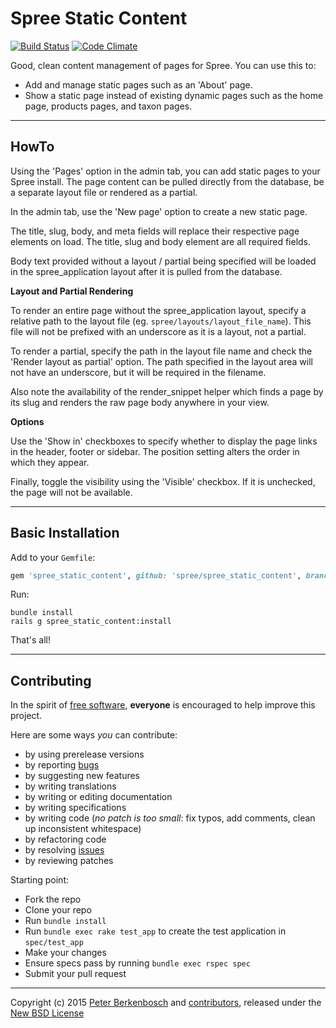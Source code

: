 # Spree Static Content

[![Build Status](https://travis-ci.org/spree-contrib/spree_static_content.svg?branch=3-0-stable)](https://travis-ci.org/spree-contrib/spree_static_content)
[![Code Climate](https://codeclimate.com/github/spree-contrib/spree_static_content/badges/gpa.svg)](https://codeclimate.com/github/spree-contrib/spree_static_content)

Good, clean content management of pages for Spree. You can use this to:

- Add and manage static pages such as an 'About' page.
- Show a static page instead of existing dynamic pages such as the home page,
  products pages, and taxon pages.

---

## HowTo

Using the 'Pages' option in the admin tab, you can add static pages to your Spree install. The page content can
be pulled directly from the database, be a separate layout file or rendered as a partial.

In the admin tab, use the 'New page' option to create a new static page.

The title, slug, body, and meta fields will replace their respective page elements on load. The title, slug and
body element are all required fields.

Body text provided without a layout / partial being specified will be loaded in the spree_application layout after
it is pulled from the database.

**Layout and Partial Rendering**

To render an entire page without the spree_application layout, specify a relative path to the layout file (eg.
`spree/layouts/layout_file_name`). This file will not be prefixed with an underscore as it is a layout, not a partial.

To render a partial, specify the path in the layout file name and check the 'Render layout as partial' option. The
path specified in the layout area will not have an underscore, but it will be required in the filename.

Also note the availability of the render_snippet helper which finds a page by its slug and renders the raw page
body anywhere in your view.

**Options**

Use the 'Show in' checkboxes to specify whether to display the page links in the header, footer or sidebar. The
position setting alters the order in which they appear.

Finally, toggle the visibility using the 'Visible' checkbox. If it is unchecked, the page will not be available.

---

## Basic Installation

Add to your `Gemfile`:

```ruby
gem 'spree_static_content', github: 'spree/spree_static_content', branch: '3-0-stable'
```

Run:

    bundle install
    rails g spree_static_content:install

That's all!

---

## Contributing

In the spirit of [free software][2], **everyone** is encouraged to help improve this project.

Here are some ways *you* can contribute:

* by using prerelease versions
* by reporting [bugs][3]
* by suggesting new features
* by writing translations
* by writing or editing documentation
* by writing specifications
* by writing code (*no patch is too small*: fix typos, add comments, clean up inconsistent whitespace)
* by refactoring code
* by resolving [issues][3]
* by reviewing patches

Starting point:

* Fork the repo
* Clone your repo
* Run `bundle install`
* Run `bundle exec rake test_app` to create the test application in `spec/test_app`
* Make your changes
* Ensure specs pass by running `bundle exec rspec spec`
* Submit your pull request

---

Copyright (c) 2015 [Peter Berkenbosch][4] and [contributors][5], released under the [New BSD License][6]

[2]: http://www.fsf.org/licensing/essays/free-sw.html
[3]: https://github.com/spree/spree_static_content/issues
[4]: https://github.com/peterberkenbosch
[5]: https://github.com/spree/spree_static_content/graphs/contributors
[6]: https://github.com/spree/spree_static_content/blob/master/LICENSE.md
